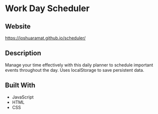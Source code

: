 # Work Day Scheduler

## Website
https://joshuaramat.github.io/scheduler/

## Description
Manage your time effectively with this daily planner to schedule important events throughout the day. Uses localStorage to save persistent data.

## Built With
* JavaScript
* HTML
* CSS
